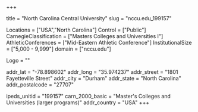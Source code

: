 
+++

title = "North Carolina Central University"
slug = "nccu.edu_199157"

Locations = ["USA","North Carolina"]
Control = ["Public"]
CarnegieClassification = ["Masters Colleges and Universities I"]
AthleticConferences = ["Mid-Eastern Athletic Conference"]
InstitutionalSize = ["5,000 - 9,999"]
domain = ["nccu.edu"]

Logo = ""

addr_lat = "-78.898602"
addr_long = "35.974237"
addr_street = "1801 Fayetteville Street"
addr_city = "Durham"
addr_state = "North Carolina"
addr_postalcode = "27707"

ipeds_unitid = "199157"
carn_2000_basic = "Master's Colleges and Universities (larger programs)"
addr_country = "USA"
+++
    
